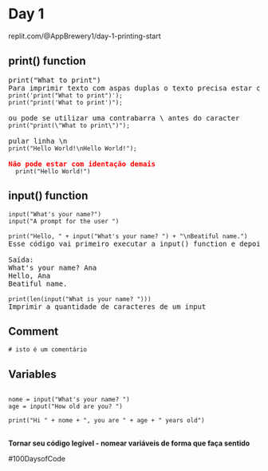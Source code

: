 # Day 1
replit.com/@AppBrewery1/day-1-printing-start

## print() function
<pre>
print("What to print")
Para imprimir texto com aspas duplas o texto precisa estar cercado por aspas simples e vice e versa
<code>print('print("What to print")'); </code>
<code>print("print('What to print')"); </code>

ou pode se utilizar uma contrabarra \ antes do caracter
<code>print("print(\"What to print\")");</code>

pular linha \n
<code>print("Hello World!\nHello World!");</code>

<span style="color:red"><b>Não pode estar com identação demais</b></span>
<code>  print("Hello World!")</code>
</pre>

## input() function
<pre>
<code>input("What's your name?")
input("A prompt for the user ")</code>

<code>print("Hello, " + input("What's your name? ") + "\nBeatiful name.")</code>
Esse código vai primeiro executar a input() function e depois utilizar o input para escrever a frase

Saída:
What's your name? Ana
Hello, Ana
Beatiful name.

<code>print(len(input("What is your name? ")))</code>
Imprimir a quantidade de caracteres de um input
</pre>

## Comment
<code># isto é um comentário </code>

## Variables
<pre>
<code>
nome = input("What's your name? ")
age = input("How old are you? ")

print("Hi " + nome + ", you are " + age + " years old")
</code>
</pre>

**Tornar seu código legível - nomear variáveis de forma que faça sentido**</br>


#100DaysofCode